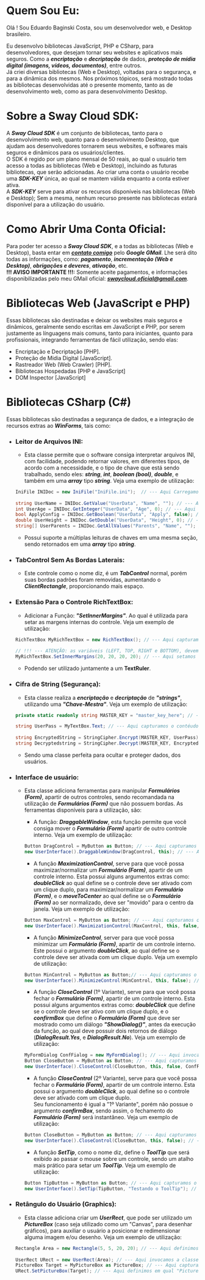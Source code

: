 # Quem Sou Eu:

Olá ! Sou Eduardo Baginski Costa, sou um desenvolvedor web, e Desktop brasileiro.  
  
Eu desenvolvo bibliotecas JavaScript, PHP e CSharp, para desenvolvedores, que desejam tornar seu websites e aplicativos mais seguros. Como a ***encriptação*** e ***decriptação*** de dados, ***proteção de mídia digital (imagens, vídeos, documentos)***, entre outros.  
Já criei diversas bibliotecas (Web e Desktop), voltadas para o segurança, e para a dinâmica dos mesmos. Nos próximos tópicos, será mostrado todas as bibliotecas desenvolvidas até o presente momento, tanto as de desenvolvimento web, como as para desenvolvimento Desktop.

[comment]: --------------------------------------------------------------------------

# Sobre a Sway Cloud SDK:

A ***Sway Cloud SDK*** é um conjunto de bibliotecas, tanto para o desenvolvimento web, quanto para o desenvolvimento Desktop, que ajudam aos desenvolvedores tornarem seus websites, e softwares mais seguros e dinâmicos para os usuários/clientes.  
O SDK é regido por um plano mensal de 50 reais, ao qual o usuário tem acesso a todas as bibliotecas (Web e Desktop), incluindo as futuras bibliotecas, que serão adicionadas. Ao criar uma conta o usuário recebe uma ***SDK-KEY*** única, ao qual se mantem válida enquanto a conta estiver ativa.  
A ***SDK-KEY*** serve para ativar os recursos disponíveis nas bibliotecas (Web e Desktop); Sem a mesma, nenhum recurso presente nas bibliotecas estará disponível para a utilização do usuário.  

[comment]: --------------------------------------------------------------------------

# Como Abrir Uma Conta Oficial:

Para poder ter acesso a ***Sway Cloud SDK***, e a todas as bibliotecas (Web e Desktop), basta entar em ***[contato comigo](mailto:swaycloud.oficial@gmail.com)*** pelo ***Google GMail***. Lhe será dito todas as informações, como: ***pagamento***, ***incrementação (Web e Desktop)***, ***obrigações e deveres***, ***ativação***, etc.  
**!!! AVISO IMPORTANTE !!!:** Somente aceite pagamentos, e informações disponibilizadas pelo meu GMail oficial: ***swaycloud.oficial@gmail.com***.

[comment]: --------------------------------------------------------------------------

# Bibliotecas Web (JavaScript e PHP)  
Essas bibliotecas são destinadas e deixar os websites mais seguros e dinâmicos, geralmente sendo escritas em JavaScript e PHP, por serem justamente as línguagens mais comuns, tanto para iniciantes, quanto para profissionais, integrando ferramentas de fácil utilização, sendo elas:  
* Encriptação e Decriptação [PHP].  
* Proteção de Midia Digital [JavaScript].  
* Rastreador Web (Web Crawler) [PHP].  
* Bibliotecas Hospedadas [PHP e JavaScript]  
* DOM Inspector [JavaScript]  

[comment]: --------------------------------------------------------------------------

# Bibliotecas CSharp (C#)  
Essas bibliotecas são destinadas a segurança de dados, e a integração de recursos extras ao ***WinForms***, tais como:   

* ### Leitor de Arquivos INI:  
  * Esta classe permite que o software consiga interpretar arquivos INI, com facilidade, podendo retornar valores, em diferentes tipos, de acordo com a necessidade, e o tipo de chave que está sendo trabalhado, sendo eles: ***string***, ***int***, ***boolean (bool)***, ***double***, e também em uma ***array*** tipo ***string***. Veja uma exemplo de utilização:  
  
  ```csharp
  IniFile INIDoc = new IniFile("IniFile.ini");  // --- Aqui Carregamos o Conteúdo do Arquivo INI  
    
  string UserName = INIDoc.GetValue("UserData", "Name", ""); // --- Aqui requisitamos que seja retornado o valor da chave "Name"  
  int UserAge = INIDoc.GetInteger("UserData", "Age", 0); // --- Aqui requisitamos que seja retornado a o valor da chave "Age", no formato "Int"  
  bool ApplyConfig = INIDoc.GetBoolean("UserData", "Apply", false); // --- Aqui requisitamos que seja retonado o valor da chave "Apply", no formato "bool"  
  double UserHeight = INIDoc.GetDouble("UserData", "Height", 0); // --- Aqui requisitamos que seja retornado o valor da chave "Height", no formato "double"  
  string[] UserParents = INIDoc.GetAllValues("Parents", "Name", ""); // --- Aqui requisitamos que sejam passado o valor de todas as chaves "Name", que estão dentro da seção "Parents"
  ```  
  
  * Possui suporte a múltiplas leituras de chaves em uma mesma seção, sendo retornados em uma ***array*** tipo ***string***.

* ### TabControl Sem As Bordas Laterais:  
  * Este controle como o nome diz, é um ***TabControl*** normal, porém suas bordas padrões foram removidas, aumentando o ***ClientRectangle***, proporcionando mais espaço.

* ### Extensão Para o Controle RichTextBox:  
  * Adicionar a Função: ***"SetInnerMargins"***. Ao qual é utilizada para setar as margens internas do controle. Veja um exemplo de utilização:  
  
  ```csharp
  RichTextBox MyRichTextBox = new RichTextBox(); // --- Aqui capturamos o RichTextBox que desejamos aplicar, as margens internas  
    
  // !!! --- ATENÇÃO: as variáveis (LEFT, TOP, RIGHT e BOTTOM), devem ser valores inteiros (int) --- !!!  
  MyRichTextBox.SetInnerMargins(20, 20, 20, 20); // --- Aqui setamos a dimensão das bordas internas: LEFT, TOP, RIGHT e BOTTOM
  ```  
  
  * Podendo ser utilizado juntamente a um **TextRuler**.  

* ### Cifra de String (Segurança):
  * Esta classe realiza a ***encriptação*** e ***decriptação*** de ***"strings"***, utilizando uma ***"Chave-Mestra"***. Veja um exemplo de utilização:  
  
  ```csharp
  private static readonly string MASTER_KEY = "master_key_here"; // --- Aqui definimos a Chave-Mestra que será utilizada
  ```  
  
  ```csharp
  string UserPass = MyTextBox.Text; // --- Aqui capturamos o contéudo do TextBox
    
  string EncryptedString = StringCipher.Encrypt(MASTER_KEY, UserPass); // --- Aqui será retornado a senha já encriptada  
  string Decryptedstring = StringCipher.Decrypt(MASTER_KEY, EncryptedString); // --- Aqui será retornado a senha decriptada
  ```  
  
  * Sendo uma classe perfeita para ocultar e proteger dados, dos usuários.
  
* ### Interface de usuário:
  * Esta classe adiciona ferramentas para manipular ***Formulários (Form)***, apartir de outros controles, sendo recomandada na utilização de ***Formulários (Form)*** que não possuem bordas. As ferramentas disponíveis para a utilização, são:
    * A função: ***DraggableWindow***, esta função permite que você consiga mover o ***Formulário (Form)*** apartir de outro controle interno. Veja um exemplo de utilização:  
	
	```csharp
	Button DragControl = MyButton as Button; // --- Aqui capturamos o controle que será responsável, pela movimentação do Formulário (Form) (OBS: pode ser qualquer controle)  
	new UserInterface().DraggableWindow(DragControl, this); // --- Aqui definimos que o controle será responsável por mover o Formulário (Form), sendo "this" o Formulário local
	```  
	
	* A função ***MaximizationControl***, serve para que você possa maximizar/normalizar um ***Formulário (Form)***, apartir de um controle interno. Esta possui alguns argumentos extras como: ***doubleClick*** ao qual define se o controle deve ser ativado com um clique duplo, para maximizar/normalizar um ***Formulário (Form)***, e o  ***moveToCenter*** ao qual define se o ***Formulário (Form)*** ao ser normalizado, deve ser "movido" para o centro da janela. Veja um exemplo de utilização:  
	
	```csharp
	Button MaxControl = MyButton as Button; // --- Aqui capturamos o controle que será responsável, pela maximização/normalização do Formulário (Form) (OBS: pode ser qualquer controle)  
	new UserInterface().MaximizationControl(MaxControl, this, false, false); // --- Aqui definimos que o controle será responsável por maximizar/normalizar o Formulário (Form)
	```  
	
	* A função ***MinimizeControl***, server para que você possa minimizar um ***Formulário (Form)***, apartir de um controle interno. Este possui o argumento ***doubleClick***, ao qual define se o controle deve ser ativada com um clique duplo. Veja um exemplo de utilização:  
	
	```csharp
	Button MinControl = MyButton as Button;// --- Aqui capturamos o controle que será responsável, pela minimização da Formulário (Form) (OBS: pode ser qualquer controle)  
	new UserInterface().MinimizeControl(MinControl, this, false); // --- Aqui definimos que o controle será responsável por minimizar o Formulário (Form)
	```  
	
	* A função ***CloseControl*** (1º Variante), serve para que você possa fechar o ***Formulário (Form)***, apartir de um controle interno. Esta possui alguns argumentos extras como: ***doubleClick*** que define se o controle deve ser ativo com um clique duplo, e o ***confirmBox*** que define o ***Formulário (Form)*** que deve ser mostrado como um diálogo ***"ShowDialog()"***, antes da execução da função, ao qual deve possuir dois retornos de diálogo (***DialogResult.Yes***, e ***DialogResult.No***). Veja um exemplo de utilização:  
	
	```csharp
	MyFormDialog ConfFialog = new MyFormDialog(); // --- Aqui invocamos um Formulário (Form), que possua os retornos de diálogo ("DialogResult.Yes" e "DialogResult.No")  
	Button CloseButton = MyButton as Button; // --- Aqui capturamos o controle que será responsável, pelo fechamento do Formulário (Form) (OBS: pode ser qualquer controle)  
	new UserInterface().CloseControl(CloseButton, this, false, ConfFialog); // --- Aqui definimos que o controle será responsável por "fechar" o Formulário (Form), e a "caixa de diálogo", que deve ser mostrada
	```  
	
	* A função ***CloseControl*** (2º Variante), serve para que você possa fechar o ***Formulário (Form)***, apartir de um controle interno. Esta possui o argumento ***doubleClick***, ao qual define so o controle deve ser ativado com um clique duplo.  
	Seu funcionamento é igual a "1º Variante", porém não possue o argumento ***confirmBox***, sendo assim, o fechamento do ***Formulário (Form)*** será instantâneo. Veja um exemplo de utilização:  
	
	```csharp
	Button CloseButton = MyButton as Button; // --- Aqui capturamos o controle que será responsável, pelo fechamento do Formulário (Form) (OBS: pode ser qualquer controle)  
	new UserInterface().CloseControl(CloseButton, this, false); // --- Aqui definimos que o controle será responsável por "fechar" o Formulário (Form)
	```  
	
	* A função ***SetTip***, como o nome diz, define o ***ToolTip*** que será exibido ao passar o mouse sobre um controle, sendo um atalho mais prático para setar um ***ToolTip***. Veja um exemplo de utilização:  
	
	```csharp
	Button TipButton = MyButton as Button; // --- Aqui capturamos o controle que desejamos atribuir o "ToolTip" (OBS: pode ser qualquer controle)  
	new UserInterface().SetTip(TipButton, "Testando o ToolTip"); // --- Aqui aplicamos o ToolTip ao controle definido
	```  
	
* ### Retângulo do Usuário (Graphics):
  * Esta classe adiciona criar um ***UserRect***, que pode ser utilizado um ***PictureBox*** (caso seja utilizado como um "Canvas", para desenhar gráficos), para auxiliar o usuário a posicionar e redimensionar alguma imagem e/ou desenho. Veja um exemplo de utilização:  
  
  ```csharp
  Rectangle Area = new Rectangle(5, 5, 20, 20); // --- Aqui definimos a posição ("X: 5" e "Y: 5"), e a dimensão ("Width: 20" e "Height: 20") inicial do "UserRect"  
    
  UserRect URect = new UserRect(Area); // --- Aqui invocamos a classe "UserRect"  
  PictureBox Target = MyPictureBox as PictureBox; // --- Aqui capturamos o "PictureBox", que será o nosso alvo  
  URect.SetPictureBox(Target); // --- Aqui definimos em qual "PictureBox" ele deve ser injetado
  ```  

















